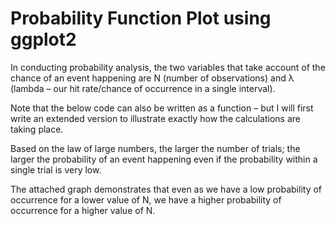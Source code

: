 # Probability Function Plot using ggplot2

In conducting probability analysis, the two variables that take account of the chance of an event happening are N (number of observations) and λ (lambda – our hit rate/chance of occurrence in a single interval).

Note that the below code can also be written as a function – but I will first write an extended version to illustrate exactly how the calculations are taking place.

Based on the law of large numbers, the larger the number of trials; the larger the probability of an event happening even if the probability within a single trial is very low.

The attached graph demonstrates that even as we have a low probability of occurrence for a lower value of N, we have a higher probability of occurrence for a higher value of N.
